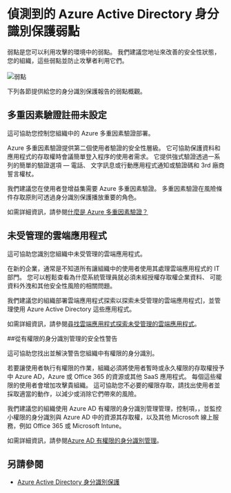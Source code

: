 <properties
    pageTitle="偵測到的 Azure Active Directory 身分識別保護弱點 |Microsoft Azure"
    description="偵測到的 Azure Active Directory 身分識別保護的弱點概觀。"
    services="active-directory"
    keywords="azure active directory 身分識別保護]，[管理應用程式、 安全性、 風險、 風險層級、 弱點、 安全性原則的雲端應用程式探索"
    documentationCenter=""
    authors="markusvi"
    manager="femila"
    editor=""/>

<tags
    ms.service="active-directory"
    ms.workload="identity"
    ms.tgt_pltfrm="na"
    ms.devlang="na"
    ms.topic="article"
    ms.date="08/22/2016"
    ms.author="markvi"/>

# <a name="vulnerabilities-detected-by-azure-active-directory-identity-protection"></a>偵測到的 Azure Active Directory 身分識別保護弱點 

弱點是您可以利用攻擊的環境中的弱點。 我們建議您地址來改善的安全性狀態，您的組織，這些弱點並防止攻擊者利用它們。
<br><br>
![弱點](./media/active-directory-identityprotection-vulnerabilities/101.png "vulnerabilities")
<br>

下列各節提供給您的身分識別保護報告的弱點概觀。

## <a name="multi-factor-authentication-registration-not-configured"></a>多重因素驗證註冊未設定 

這可協助您控制您組織中的 Azure 多重因素驗證部署。 

Azure 多重因素驗證提供第二個使用者驗證的安全性層級。 它可協助保護資料和應用程式的存取權時會議簡單登入程序的使用者需求。 它提供強式驗證透過一系列的簡單的驗證選項 — 電話、 文字訊息或行動應用程式通知或驗證碼和 3rd 廠商誓言權杖。

我們建議您在使用者登增益集需要 Azure 多重因素驗證。 多重因素驗證在風險條件存取原則可透過身分識別保護播放重要的角色。

如需詳細資訊，請參閱[什麼是 Azure 多重因素驗證？](../multi-factor-authentication/multi-factor-authentication.md)


## <a name="unmanaged-cloud-apps"></a>未受管理的雲端應用程式

這可協助您識別您組織中未受管理的雲端應用程式。
 
在新的企業，通常是不知道所有讓組織中的使用者使用其處理雲端應用程式的 IT 部門。 您可以輕鬆查看為什麼系統管理員就必須未經授權存取權企業資料、 可能資料外洩和其他安全性風險的相關問題。 

我們建議您的組織部署雲端應用程式探索以探索未受管理的雲端應用程式]，並管理使用 Azure Active Directory 這些應用程式。

如需詳細資訊，請參閱[尋找雲端應用程式探索未受管理的雲端應用程式](active-directory-cloudappdiscovery-whatis.md)。



##<a name="security-alerts-from-privileged-identity-management"></a>從有權限的身分識別管理的安全性警告

這可協助您找出並解決警告您組織中有權限的身分識別。  

若要讓使用者執行有權限的作業，組織必須將使用者暫時或永久權限的存取權授予中 Azure AD，Azure 或 Office 365 的資源或其他 SaaS 應用程式。 每個這些權限的使用者會增加攻擊貴組織。 這可協助您不必要的權限存取，請找出使用者並採取適當的動作，以減少或消除它們帶來的風險。 

我們建議您的組織使用 Azure AD 有權限的身分識別管理管理，控制項，，並監控小權限的身分識別與 Azure AD 中的資源其存取權，以及其他 Microsoft 線上服務，例如 Office 365 或 Microsoft Intune。

如需詳細資訊，請參閱[Azure AD 有權限的身分識別管理](active-directory-privileged-identity-management-configure.md)。 



## <a name="see-also"></a>另請參閱

 - [Azure Active Directory 身分識別保護](active-directory-identityprotection.md)
